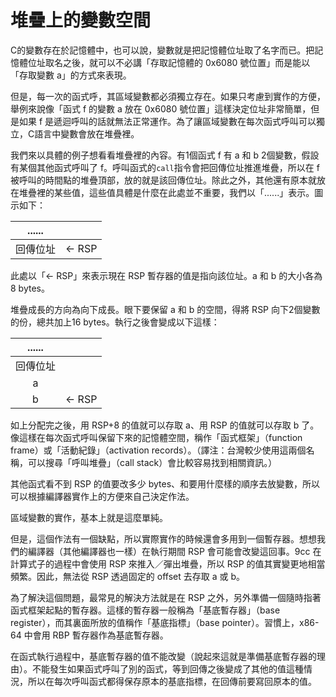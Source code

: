 # 堆疊上的變數空間

C的變數存在於記憶體中，也可以說，變數就是把記憶體位址取了名字而已。把記憶體位址取名之後，就可以不必講「存取記憶體的 0x6080 號位置」而是能以「存取變數 a」的方式來表現。

但是，每一次的函式呼，其區域變數都必須獨立存在。如果只考慮到實作的方便，舉例來說像「函式 f 的變數 a 放在 0x6080 號位置」這樣決定位址非常簡單，但是如果 f 是遞迴呼叫的話就無法正常運作。為了讓區域變數在每次函式呼叫可以獨立，C語言中變數會放在堆疊裡。

我們來以具體的例子想看看堆疊裡的內容。有1個函式 f 有 a 和 b 2個變數，假設有某個其他函式呼叫了 f。呼叫函式的`call`指令會把回傳位址推進堆疊，所以在 f 被呼叫的時間點的堆疊頂部，放的就是該回傳位址。除此之外，其他還有原本就放在堆疊裡的某些值，這些值具體是什麼在此處並不重要，我們以「......」表示。圖示如下：

| ...... |  |
| :---: | :--- |
| 回傳位址 | ← RSP |

此處以「← RSP」來表示現在 RSP 暫存器的值是指向該位址。a 和 b 的大小各為8 bytes。

堆疊成長的方向為向下成長。眼下要保留 a 和 b 的空間，得將 RSP 向下2個變數的份，總共加上16 bytes。執行之後會變成以下這樣：

| ...... |  |
| :---: | :--- |
| 回傳位址 |  |
| a |  |
| b | ← RSP |

如上分配完之後，用 RSP+8 的值就可以存取 a、用 RSP 的值就可以存取 b 了。像這樣在每次函式呼叫保留下來的記憶體空間，稱作「函式框架」（function frame）或「活動紀錄」（activation records）。（譯注：台灣較少使用這兩個名稱，可以搜尋「呼叫堆疊」（call stack）會比較容易找到相關資訊。）

其他函式看不到 RSP 的值要改多少 bytes、和要用什麼樣的順序去放變數，所以可以根據編譯器實作上的方便來自己決定作法。

區域變數的實作，基本上就是這麼單純。

但是，這個作法有一個缺點，所以實際實作的時候還會多用到一個暫存器。想想我們的編譯器（其他編譯器也一樣）在執行期間 RSP 會可能會改變這回事。9cc 在計算式子的過程中會使用 RSP 來推入／彈出堆疊，所以 RSP 的值其實變更地相當頻繁。因此，無法從 RSP 透過固定的 offset 去存取 a 或 b。

為了解決這個問題，最常見的解決方法就是在 RSP 之外，另外準備一個隨時指著函式框架起點的暫存器。這樣的暫存器一般稱為「基底暫存器」（base register），而其裏面所放的值稱作「基底指標」（base pointer）。習慣上，x86-64 中會用 RBP 暫存器作為基底暫存器。

在函式執行過程中，基底暫存器的值不能改變（說起來這就是準備基底暫存器的理由）。不能發生如果函式呼叫了別的函式，等到回傳之後變成了其他的值這種情況，所以在每次呼叫函式都得保存原本的基底指標，在回傳前要寫回原本的值。



